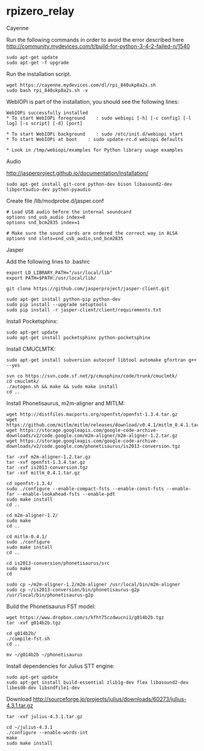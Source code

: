 # rpizero_relay

Cayenne

Run the following commands in order to avoid the error described here http://community.mydevices.com/t/build-for-python-3-4-2-failed-n/1540

```
sudo apt-get update
sudo apt-get -f upgrade
```

Run the installation script.

```
wget https://cayenne.mydevices.com/dl/rpi_840ukp8a2s.sh
sudo bash rpi_840ukp8a2s.sh -v
```

WebIOPi is part of the installation, you should see the following lines:

```
WebIOPi successfully installed
* To start WebIOPi foreground    : sudo webiopi [-h] [-c config] [-l log] [-s script] [-d] [port]

* To start WebIOPi background    : sudo /etc/init.d/webiopi start
* To start WebIOPi at boot    : sudo update-rc.d webiopi defaults

* Look in /tmp/webiopi/examples for Python library usage examples
```


Audio

http://jasperproject.github.io/documentation/installation/

```
sudo apt-get install git-core python-dev bison libasound2-dev libportaudio-dev python-pyaudio
```


Create file /lib/modprobe.d/jasper.conf

```
# Load USB audio before the internal soundcard
options snd_usb_audio index=0
options snd_bcm2835 index=1

# Make sure the sound cards are ordered the correct way in ALSA
options snd slots=snd_usb_audio,snd_bcm2835
```


Jasper

Add the following lines to .bashrc

```
export LD_LIBRARY_PATH="/usr/local/lib"
export PATH=$PATH:/usr/local/lib/
```

```
git clone https://github.com/jasperproject/jasper-client.git
```

```
sudo apt-get install python-pip python-dev
sudo pip install --upgrade setuptools
sudo pip install -r jasper-client/client/requirements.txt
```

Install Pocketsphinx:

```
sudo apt-get update
sudo apt-get install pocketsphinx python-pocketsphinx
```

Install CMUCLMTK:

```
sudo apt-get install subversion autoconf libtool automake gfortran g++ --yes
```

```
svn co https://svn.code.sf.net/p/cmusphinx/code/trunk/cmuclmtk/
cd cmuclmtk/
./autogen.sh && make && sudo make install
cd ..
```


Install Phonetisaurus, m2m-aligner and MITLM:

```
wget http://distfiles.macports.org/openfst/openfst-1.3.4.tar.gz
wget https://github.com/mitlm/mitlm/releases/download/v0.4.1/mitlm_0.4.1.tar.gz
wget https://storage.googleapis.com/google-code-archive-downloads/v2/code.google.com/m2m-aligner/m2m-aligner-1.2.tar.gz
wget https://storage.googleapis.com/google-code-archive-downloads/v2/code.google.com/phonetisaurus/is2013-conversion.tgz
```

```
tar -xvf m2m-aligner-1.2.tar.gz
tar -xvf openfst-1.3.4.tar.gz
tar -xvf is2013-conversion.tgz
tar -xvf mitlm_0.4.1.tar.gz
```

```
cd openfst-1.3.4/
sudo ./configure --enable-compact-fsts --enable-const-fsts --enable-far --enable-lookahead-fsts --enable-pdt
sudo make install
cd ..
```

```
cd m2m-aligner-1.2/
sudo make
cd ..
```

```
cd mitlm-0.4.1/
sudo ./configure
sudo make install
cd ..
```

```
cd is2013-conversion/phonetisaurus/src
sudo make
cd
```

```
sudo cp ~/m2m-aligner-1.2/m2m-aligner /usr/local/bin/m2m-aligner
sudo cp ~/is2013-conversion/bin/phonetisaurus-g2p /usr/local/bin/phonetisaurus-g2p
```

Build the Phonetisaurus FST model:

```
wget https://www.dropbox.com/s/kfht75czdwucni1/g014b2b.tgz
tar -xvf g014b2b.tgz
```

```
cd g014b2b/
./compile-fst.sh
cd ..
```

```
mv ~/g014b2b ~/phonetisaurus
```


Install dependencies for Julius STT engine:

```
sudo apt-get update
sudo apt-get install build-essential zlib1g-dev flex libasound2-dev libesd0-dev libsndfile1-dev
```

Download http://sourceforge.jp/projects/julius/downloads/60273/julius-4.3.1.tar.gz

```
tar -xvf julius-4.3.1.tar.gz
```

```
cd ~/julius-4.3.1
./configure --enable-words-int
make
sudo make install
```
